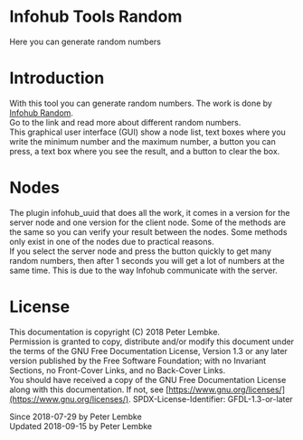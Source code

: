 # Infohub Tools Random
Here you can generate random numbers  

# Introduction
With this tool you can generate random numbers. The work is done by [Infohub Random](plugin,infohub_random).  
Go to the link and read more about different random numbers.  
This graphical user interface (GUI) show a node list, text boxes where you write the minimum number and the maximum number, a button you can press, a text box where you see the result, and a button to clear the box.  

# Nodes
The plugin infohub_uuid that does all the work, it comes in a version for the server node and one version for the client node.
Some of the methods are the same so you can verify your result between the nodes.
Some methods only exist in one of the nodes due to practical reasons.  
If you select the server node and press the button quickly to get many random numbers, then after 1 seconds you will get a lot of numbers at the same time. This is due to the way Infohub communicate with the server.  

# License
This documentation is copyright (C) 2018 Peter Lembke.  
Permission is granted to copy, distribute and/or modify this document under the terms of the GNU Free Documentation License, Version 1.3 or any later version published by the Free Software Foundation; with no Invariant Sections, no Front-Cover Links, and no Back-Cover Links.  
You should have received a copy of the GNU Free Documentation License along with this documentation. If not, see [https://www.gnu.org/licenses/](https://www.gnu.org/licenses/).  SPDX-License-Identifier: GFDL-1.3-or-later  

Since 2018-07-29 by Peter Lembke  
Updated 2018-09-15 by Peter Lembke  
